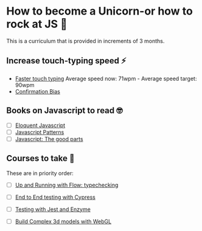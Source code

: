 # How to become a Unicorn-or how to rock at JS 🦖
This is a curriculum that is provided in increments of 3 months. 


## Increase touch-typing speed ⚡️
- [Faster touch typing](https://www.keybr.com/) Average speed now: 71wpm - Average speed target: 90wpm 
- [Confirmation Bias](https://www.quora.com/How-important-is-touch-typing-to-a-programmer)

## Books on Javascript to read 🤓
- [ ] [Eloquent Javascript](https://www.amazon.com/Eloquent-JavaScript-3rd-Introduction-Programming-ebook/dp/B07C96Q217/ref=pd_sbs_351_5?_encoding=UTF8&pd_rd_i=B07C96Q217&pd_rd_r=5286f6de-5d7a-11e8-a472-cdca0c395fe1&pd_rd_w=LQDDZ&pd_rd_wg=vsFZs&pf_rd_i=desktop-dp-sims&pf_rd_m=ATVPDKIKX0DER&pf_rd_p=5825442648805390339&pf_rd_r=KRHGZSG0Z6WNQJZ6S6ZB&pf_rd_s=desktop-dp-sims&pf_rd_t=40701&psc=1&refRID=KRHGZSG0Z6WNQJZ6S6ZB)
- [ ] [Javascript Patterns](https://www.amazon.com/JavaScript-Patterns-Better-Applications-Coding/dp/0596806752/ref=pd_bxgy_img_3?_encoding=UTF8&pd_rd_i=0596806752&pd_rd_r=4422ba5d-5d7a-11e8-82d7-bd788d9ee510&pd_rd_w=u1txl&pd_rd_wg=f55HY&pf_rd_i=desktop-dp-sims&pf_rd_m=ATVPDKIKX0DER&pf_rd_p=3914568618330124508&pf_rd_r=F0EMNFN7PTSPPW8D8DH2&pf_rd_s=desktop-dp-sims&pf_rd_t=40701&psc=1&refRID=F0EMNFN7PTSPPW8D8DH2)
- [ ] [Javascript: The good parts](https://www.amazon.com/JavaScript-Good-Parts-Douglas-Crockford/dp/0596517742/ref=sr_1_7?ie=UTF8&qid=1526964015&sr=8-7&keywords=javascript)

## Courses to take 🧐
These are in priority order: 

- [ ] [Up and Running with Flow: typechecking](https://egghead.io/lessons/javascript-up-and-running-with-facebook-flow-for-typed-javascript)
- [ ] [End to End testing with Cypress](https://egghead.io/courses/end-to-end-testing-with-cypress)
- [ ] [Testing with Jest and Enzyme](https://egghead.io/courses/test-react-components-with-enzyme-and-jest)
- [ ] [Build Complex 3d models with WebGL](https://egghead.io/courses/build-complex-3d-models-with-webgl)

